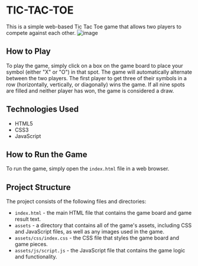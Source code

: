 # TIC-TAC-TOE
This is a simple web-based Tic Tac Toe game that allows two players to compete against each other.
![image](https://github.com/user-attachments/assets/3a7b352b-8944-42ba-a7c3-ca3c699be9ec)

## How to Play
To play the game, simply click on a box on the game board to place your symbol (either "X" or "O") in that spot. The game will automatically alternate between the two players. The first player to get three of their symbols in a row (horizontally, vertically, or diagonally) wins the game. If all nine spots are filled and neither player has won, the game is considered a draw.

## Technologies Used
* HTML5
* CSS3
* JavaScript

## How to Run the Game
To run the game, simply open the `index.html` file in a web browser.

## Project Structure
The project consists of the following files and directories:

* `index.html` - the main HTML file that contains the game board and game result text.
* `assets` - a directory that contains all of the game's assets, including CSS and JavaScript files, as well as any images used in the game.
* `assets/css/index.css` - the CSS file that styles the game board and game pieces.
* `assets/js/script.js` - the JavaScript file that contains the game logic and functionality.
